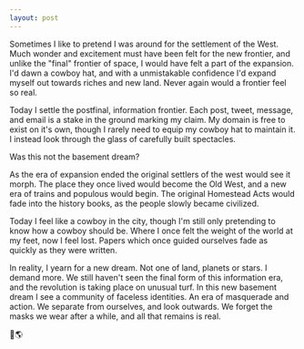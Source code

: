 ```yaml
---
layout: post
---
```


Sometimes I like to pretend I was around for the settlement of the West. Much
wonder and excitement must have been felt for the new frontier, and unlike the
"final" frontier of space, I would have felt a part of the expansion.
I'd dawn a cowboy hat, and with a unmistakable confidence I'd expand myself out
towards riches and new land. Never again would a frontier feel so real.

Today I settle the postfinal, information frontier. Each post, tweet, message,
and email is a stake in the ground marking my claim. My domain is free to exist
on it's own, though I rarely need to equip my cowboy hat to maintain it. I
instead look through the glass of carefully built spectacles.

Was this not the basement dream?

As the era of expansion ended the original settlers of the west would see it
morph. The place they once lived would become the Old West, and a new era of
trains and populous would begin. The original Homestead Acts would fade into
the history books, as the people slowly became civilized.

Today I feel like a cowboy in the city, though I'm still only pretending to
know how a cowboy should be. Where I once felt the weight of the world at my
feet, now I feel lost. Papers which once guided ourselves fade as quickly as
they were written.

In reality, I yearn for a new dream. Not one of land, planets or stars. I
demand more. We still haven't seen the final form of this information era, and
the revolution is taking place on unusual turf. In this new basement dream I
see a community of faceless identities. An era of masquerade and action. We
separate from ourselves, and look outwards. We forget the masks we wear after a
while, and all that remains is real.

🤠🌎

